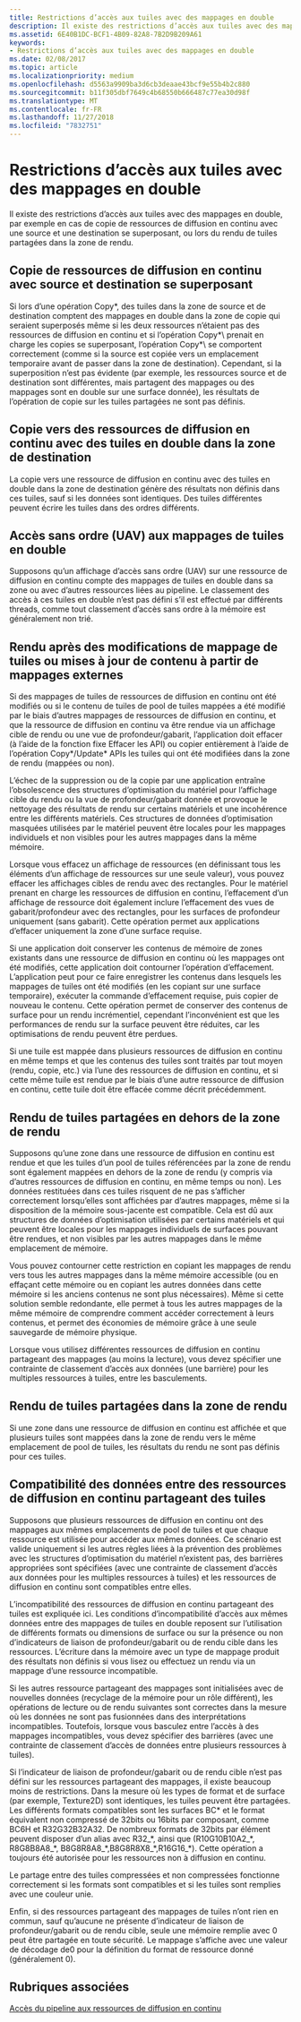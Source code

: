 ```yaml
---
title: Restrictions d’accès aux tuiles avec des mappages en double
description: Il existe des restrictions d’accès aux tuiles avec des mappages en double, par exemple en cas de copie de ressources de diffusion en continu avec une source et une destination se superposant, ou lors du rendu de tuiles partagées dans la zone de rendu.
ms.assetid: 6E40B1DC-BCF1-4B09-82A8-7B2D9B209A61
keywords:
- Restrictions d’accès aux tuiles avec des mappages en double
ms.date: 02/08/2017
ms.topic: article
ms.localizationpriority: medium
ms.openlocfilehash: d5563a9909ba3d6cb3deaae43bcf9e55b4b2c880
ms.sourcegitcommit: b11f305dbf7649c4b68550b666487c77ea30d98f
ms.translationtype: MT
ms.contentlocale: fr-FR
ms.lasthandoff: 11/27/2018
ms.locfileid: "7832751"
---
```

# <a name="tile-access-limitations-with-duplicate-mappings"></a>Restrictions d’accès aux tuiles avec des mappages en double


Il existe des restrictions d’accès aux tuiles avec des mappages en double, par exemple en cas de copie de ressources de diffusion en continu avec une source et une destination se superposant, ou lors du rendu de tuiles partagées dans la zone de rendu.

## <a name="span-idcopyingstreamingresourceswithoverlappingsourceanddestinationspanspan-idcopyingstreamingresourceswithoverlappingsourceanddestinationspanspan-idcopyingstreamingresourceswithoverlappingsourceanddestinationspancopying-streaming-resources-with-overlapping-source-and-destination"></a><span id="Copying_streaming_resources_with_overlapping_source_and_destination"></span><span id="copying_streaming_resources_with_overlapping_source_and_destination"></span><span id="COPYING_STREAMING_RESOURCES_WITH_OVERLAPPING_SOURCE_AND_DESTINATION"></span>Copie de ressources de diffusion en continu avec source et destination se superposant


Si lors d’une opération Copy\*, des tuiles dans la zone de source et de destination comptent des mappages en double dans la zone de copie qui seraient superposés même si les deux ressources n’étaient pas des ressources de diffusion en continu et si l’opération Copy*\ prenait en charge les copies se superposant, l’opération Copy*\ se comportent correctement (comme si la source est copiée vers un emplacement temporaire avant de passer dans la zone de destination). Cependant, si la superposition n’est pas évidente (par exemple, les ressources source et de destination sont différentes, mais partagent des mappages ou des mappages sont en double sur une surface donnée), les résultats de l’opération de copie sur les tuiles partagées ne sont pas définis.

## <a name="span-idcopyingtostreamingresourcewithduplicatedtilesindestinationareaspanspan-idcopyingtostreamingresourcewithduplicatedtilesindestinationareaspanspan-idcopyingtostreamingresourcewithduplicatedtilesindestinationareaspancopying-to-streaming-resource-with-duplicated-tiles-in-destination-area"></a><span id="Copying_to_streaming_resource_with_duplicated_tiles_in_destination_area"></span><span id="copying_to_streaming_resource_with_duplicated_tiles_in_destination_area"></span><span id="COPYING_TO_STREAMING_RESOURCE_WITH_DUPLICATED_TILES_IN_DESTINATION_AREA"></span>Copie vers des ressources de diffusion en continu avec des tuiles en double dans la zone de destination


La copie vers une ressource de diffusion en continu avec des tuiles en double dans la zone de destination génère des résultats non définis dans ces tuiles, sauf si les données sont identiques. Des tuiles différentes peuvent écrire les tuiles dans des ordres différents.

## <a name="span-iduavaccessestoduplicatetilesmappingsspanspan-iduavaccessestoduplicatetilesmappingsspanspan-iduavaccessestoduplicatetilesmappingsspanuav-accesses-to-duplicate-tiles-mappings"></a><span id="UAV_accesses_to_duplicate_tiles_mappings"></span><span id="uav_accesses_to_duplicate_tiles_mappings"></span><span id="UAV_ACCESSES_TO_DUPLICATE_TILES_MAPPINGS"></span>Accès sans ordre (UAV) aux mappages de tuiles en double


Supposons qu’un affichage d’accès sans ordre (UAV) sur une ressource de diffusion en continu compte des mappages de tuiles en double dans sa zone ou avec d’autres ressources liées au pipeline. Le classement des accès à ces tuiles en double n’est pas défini s’il est effectué par différents threads, comme tout classement d’accès sans ordre à la mémoire est généralement non trié.

## <a name="span-idrenderingaftertilemappingchangesorcontentupdatesfromoutsidemappingsspanspan-idrenderingaftertilemappingchangesorcontentupdatesfromoutsidemappingsspanspan-idrenderingaftertilemappingchangesorcontentupdatesfromoutsidemappingsspanrendering-after-tile-mapping-changes-or-content-updates-from-outside-mappings"></a><span id="Rendering_after_tile_mapping_changes_or_content_updates_from_outside_mappings"></span><span id="rendering_after_tile_mapping_changes_or_content_updates_from_outside_mappings"></span><span id="RENDERING_AFTER_TILE_MAPPING_CHANGES_OR_CONTENT_UPDATES_FROM_OUTSIDE_MAPPINGS"></span>Rendu après des modifications de mappage de tuiles ou mises à jour de contenu à partir de mappages externes


Si des mappages de tuiles de ressources de diffusion en continu ont été modifiés ou si le contenu de tuiles de pool de tuiles mappées a été modifié par le biais d’autres mappages de ressources de diffusion en continu, et que la ressource de diffusion en continu va être rendue via un affichage cible de rendu ou une vue de profondeur/gabarit, l’application doit effacer (à l’aide de la fonction fixe Effacer les API) ou copier entièrement à l’aide de l’opération Copy\*/Update\* APIs les tuiles qui ont été modifiées dans la zone de rendu (mappées ou non).

L’échec de la suppression ou de la copie par une application entraîne l’obsolescence des structures d’optimisation du matériel pour l’affichage cible du rendu ou la vue de profondeur/gabarit donnée et provoque le nettoyage des résultats de rendu sur certains matériels et une incohérence entre les différents matériels. Ces structures de données d’optimisation masquées utilisées par le matériel peuvent être locales pour les mappages individuels et non visibles pour les autres mappages dans la même mémoire.

Lorsque vous effacez un affichage de ressources (en définissant tous les éléments d’un affichage de ressources sur une seule valeur), vous pouvez effacer les affichages cibles de rendu avec des rectangles. Pour le matériel prenant en charge les ressources de diffusion en continu, l’effacement d’un affichage de ressource doit également inclure l’effacement des vues de gabarit/profondeur avec des rectangles, pour les surfaces de profondeur uniquement (sans gabarit). Cette opération permet aux applications d’effacer uniquement la zone d’une surface requise.

Si une application doit conserver les contenus de mémoire de zones existants dans une ressource de diffusion en continu où les mappages ont été modifiés, cette application doit contourner l’opération d’effacement. L’application peut pour ce faire enregistrer les contenus dans lesquels les mappages de tuiles ont été modifiés (en les copiant sur une surface temporaire), exécuter la commande d’effacement requise, puis copier de nouveau le contenu. Cette opération permet de conserver des contenus de surface pour un rendu incrémentiel, cependant l’inconvénient est que les performances de rendu sur la surface peuvent être réduites, car les optimisations de rendu peuvent être perdues.

Si une tuile est mappée dans plusieurs ressources de diffusion en continu en même temps et que les contenus des tuiles sont traités par tout moyen (rendu, copie, etc.) via l’une des ressources de diffusion en continu, et si cette même tuile est rendue par le biais d’une autre ressource de diffusion en continu, cette tuile doit être effacée comme décrit précédemment.

## <a name="span-idrenderingtotilessharedoutsiderenderareaspanspan-idrenderingtotilessharedoutsiderenderareaspanspan-idrenderingtotilessharedoutsiderenderareaspanrendering-to-tiles-shared-outside-render-area"></a><span id="Rendering_to_tiles_shared_outside_render_area"></span><span id="rendering_to_tiles_shared_outside_render_area"></span><span id="RENDERING_TO_TILES_SHARED_OUTSIDE_RENDER_AREA"></span>Rendu de tuiles partagées en dehors de la zone de rendu


Supposons qu’une zone dans une ressource de diffusion en continu est rendue et que les tuiles d’un pool de tuiles référencées par la zone de rendu sont également mappées en dehors de la zone de rendu (y compris via d’autres ressources de diffusion en continu, en même temps ou non). Les données restituées dans ces tuiles risquent de ne pas s’afficher correctement lorsqu’elles sont affichées par d’autres mappages, même si la disposition de la mémoire sous-jacente est compatible. Cela est dû aux structures de données d’optimisation utilisées par certains matériels et qui peuvent être locales pour les mappages individuels de surfaces pouvant être rendues, et non visibles par les autres mappages dans le même emplacement de mémoire.

Vous pouvez contourner cette restriction en copiant les mappages de rendu vers tous les autres mappages dans la même mémoire accessible (ou en effaçant cette mémoire ou en copiant les autres données dans cette mémoire si les anciens contenus ne sont plus nécessaires). Même si cette solution semble redondante, elle permet à tous les autres mappages de la même mémoire de comprendre comment accéder correctement à leurs contenus, et permet des économies de mémoire grâce à une seule sauvegarde de mémoire physique.

Lorsque vous utilisez différentes ressources de diffusion en continu partageant des mappages (au moins la lecture), vous devez spécifier une contrainte de classement d’accès aux données (une barrière) pour les multiples ressources à tuiles, entre les basculements.

## <a name="span-idrenderingtotilessharedwithinrenderareaspanspan-idrenderingtotilessharedwithinrenderareaspanspan-idrenderingtotilessharedwithinrenderareaspanrendering-to-tiles-shared-within-render-area"></a><span id="Rendering_to_tiles_shared_within_render_area"></span><span id="rendering_to_tiles_shared_within_render_area"></span><span id="RENDERING_TO_TILES_SHARED_WITHIN_RENDER_AREA"></span>Rendu de tuiles partagées dans la zone de rendu


Si une zone dans une ressource de diffusion en continu est affichée et que plusieurs tuiles sont mappées dans la zone de rendu vers le même emplacement de pool de tuiles, les résultats du rendu ne sont pas définis pour ces tuiles.

## <a name="span-iddatacompatibilityacrossstreamingresourcessharingtilesspanspan-iddatacompatibilityacrossstreamingresourcessharingtilesspanspan-iddatacompatibilityacrossstreamingresourcessharingtilesspandata-compatibility-across-streaming-resources-sharing-tiles"></a><span id="Data_compatibility_across_streaming_resources_sharing_tiles"></span><span id="data_compatibility_across_streaming_resources_sharing_tiles"></span><span id="DATA_COMPATIBILITY_ACROSS_STREAMING_RESOURCES_SHARING_TILES"></span>Compatibilité des données entre des ressources de diffusion en continu partageant des tuiles


Supposons que plusieurs ressources de diffusion en continu ont des mappages aux mêmes emplacements de pool de tuiles et que chaque ressource est utilisée pour accéder aux mêmes données. Ce scénario est valide uniquement si les autres règles liées à la prévention des problèmes avec les structures d’optimisation du matériel n’existent pas, des barrières appropriées sont spécifiées (avec une contrainte de classement d’accès aux données pour les multiples ressources à tuiles) et les ressources de diffusion en continu sont compatibles entre elles.

L’incompatibilité des ressources de diffusion en continu partageant des tuiles est expliquée ici. Les conditions d’incompatibilité d’accès aux mêmes données entre des mappages de tuiles en double reposent sur l’utilisation de différents formats ou dimensions de surface ou sur la présence ou non d’indicateurs de liaison de profondeur/gabarit ou de rendu cible dans les ressources. L’écriture dans la mémoire avec un type de mappage produit des résultats non définis si vous lisez ou effectuez un rendu via un mappage d’une ressource incompatible.

Si les autres ressource partageant des mappages sont initialisées avec de nouvelles données (recyclage de la mémoire pour un rôle différent), les opérations de lecture ou de rendu suivantes sont correctes dans la mesure où les données ne sont pas fusionnées dans des interprétations incompatibles. Toutefois, lorsque vous basculez entre l’accès à des mappages incompatibles, vous devez spécifier des barrières (avec une contrainte de classement d’accès de données entre plusieurs ressources à tuiles).

Si l’indicateur de liaison de profondeur/gabarit ou de rendu cible n’est pas défini sur les ressources partageant des mappages, il existe beaucoup moins de restrictions. Dans la mesure où les types de format et de surface (par exemple, Texture2D) sont identiques, les tuiles peuvent être partagées. Les différents formats compatibles sont les surfaces BC\* et le format équivalent non compressé de 32bits ou 16bits par composant, comme BC6H et R32G32B32A32. De nombreux formats de 32bits par élément peuvent disposer d’un alias avec R32\_\*, ainsi que (R10G10B10A2\_\*, R8G8B8A8\_\*, B8G8R8A8\_\*,B8G8R8X8\_\*,R16G16\_\*). Cette opération a toujours été autorisée pour les ressources non à diffusion en continu.

Le partage entre des tuiles compressées et non compressées fonctionne correctement si les formats sont compatibles et si les tuiles sont remplies avec une couleur unie.

Enfin, si des ressources partageant des mappages de tuiles n’ont rien en commun, sauf qu’aucune ne présente d’indicateur de liaison de profondeur/gabarit ou de rendu cible, seule une mémoire remplie avec 0 peut être partagée en toute sécurité. Le mappage s’affiche avec une valeur de décodage de0 pour la définition du format de ressource donné (généralement 0).

## <a name="span-idrelated-topicsspanrelated-topics"></a><span id="related-topics"></span>Rubriques associées


[Accès du pipeline aux ressources de diffusion en continu](pipeline-access-to-streaming-resources.md)

 

 




